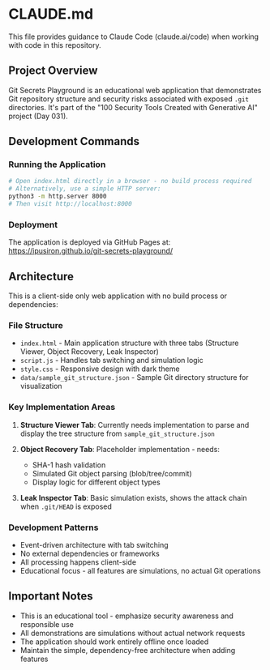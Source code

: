 # CLAUDE.md

This file provides guidance to Claude Code (claude.ai/code) when working with code in this repository.

## Project Overview

Git Secrets Playground is an educational web application that demonstrates Git repository structure and security risks associated with exposed `.git` directories. It's part of the "100 Security Tools Created with Generative AI" project (Day 031).

## Development Commands

### Running the Application
```bash
# Open index.html directly in a browser - no build process required
# Alternatively, use a simple HTTP server:
python3 -m http.server 8000
# Then visit http://localhost:8000
```

### Deployment
The application is deployed via GitHub Pages at: https://ipusiron.github.io/git-secrets-playground/

## Architecture

This is a client-side only web application with no build process or dependencies:

### File Structure
- `index.html` - Main application structure with three tabs (Structure Viewer, Object Recovery, Leak Inspector)
- `script.js` - Handles tab switching and simulation logic
- `style.css` - Responsive design with dark theme
- `data/sample_git_structure.json` - Sample Git directory structure for visualization

### Key Implementation Areas

1. **Structure Viewer Tab**: Currently needs implementation to parse and display the tree structure from `sample_git_structure.json`

2. **Object Recovery Tab**: Placeholder implementation - needs:
   - SHA-1 hash validation
   - Simulated Git object parsing (blob/tree/commit)
   - Display logic for different object types

3. **Leak Inspector Tab**: Basic simulation exists, shows the attack chain when `.git/HEAD` is exposed

### Development Patterns
- Event-driven architecture with tab switching
- No external dependencies or frameworks
- All processing happens client-side
- Educational focus - all features are simulations, no actual Git operations

## Important Notes

- This is an educational tool - emphasize security awareness and responsible use
- All demonstrations are simulations without actual network requests
- The application should work entirely offline once loaded
- Maintain the simple, dependency-free architecture when adding features